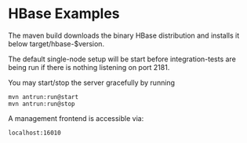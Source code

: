 # HBase Examples

The maven build downloads the binary HBase distribution and installs it below target/hbase-$version.

The default single-node setup will be start before integration-tests are being run if there is
nothing listening on port 2181.

You may start/stop the server gracefully by running 

    mvn antrun:run@start
    mvn antrun:run@stop

A management frontend is accessible via:

    localhost:16010
